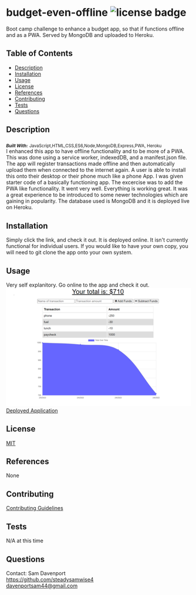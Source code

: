 # budget-even-offline      ![license badge](https://img.shields.io/badge/License-MIT-<green>)
Boot camp challenge to enhance a budget app, so that if functions offline and as a PWA. Served by MongoDB and uploaded to Heroku.
  

## Table of Contents
* [Description](#description)
* [Installation](#installation)
* [Usage](#usage)
* [License](#license)
* [References](#reference)
* [Contributing](#contributing)
* [Tests](#tests)
* [Questions](#questions)

## Description <a name="description"></a>
<sub>_***Built With:***_</sub> <sub>JavaScript,HTML,CSS,ES6,Node,MongoDB,Express,PWA, Heroku</sub> </br>
I enhanced this app to have offline functionality and to be more of a PWA. This was done using a service worker, indexedDB, and a manifest.json file. The app will register transactions made offline and then automatically upload them when connected to the internet again. A user is able to install this onto their desktop or their phone much like a phone App. I was given starter code of a basically functioning app. The excercise was to add the PWA like functionality. It went very well. Everything is working great. It was a great experience to be introduced to some newer technologies which are gaining in popularity. The database used is MongoDB and it is deployed live on Heroku.

## Installation <a name="installation"></a>
Simply click the link, and check it out. It is deployed online. It isn't currently functional for individual users. If you would like to have your own copy, you will need to git clone the app onto your own system.

## Usage <a name="usage"></a>
Very self explanitory. Go online to the app and check it out.
![screen shot](./public/icons/screenshot.png)
[Deployed Application](https://obscure-cliffs-76832.herokuapp.com/)

## License <a name="license"></a>
[MIT](./LICENSE)

## References <a name="reference"></a>
None

## Contributing <a name="contributing"></a>
[Contributing Guidelines](./public/docs/contribute.txt)

## Tests <a name="tests"></a>
N/A at this time

## Questions <a name="questions"></a>
Contact: Sam Davenport </br>
https://github.com/steadysamwise4 </br>
davenportsam44@gmail.com
    
